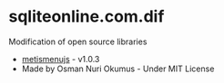 # sqliteonline.com.dif
Modification of open source libraries


* [metismenujs](https://github.com/onokumus/metismenujs) - v1.0.3
* Made by Osman Nuri Okumus - Under MIT License
